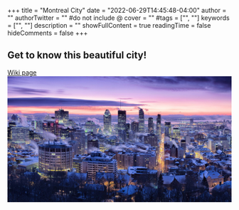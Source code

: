 +++
title = "Montreal City"
date = "2022-06-29T14:45:48-04:00"
author = ""
authorTwitter = "" #do not include @
cover = ""
#tags = ["", ""]
keywords = ["", ""]
description = ""
showFullContent = true
readingTime = false
hideComments = false
+++

## Get to know this beautiful city!
[Wiki page](https://en.wikipedia.org/wiki/Montreal)
![Montreal at night](nightmtl.jpg)